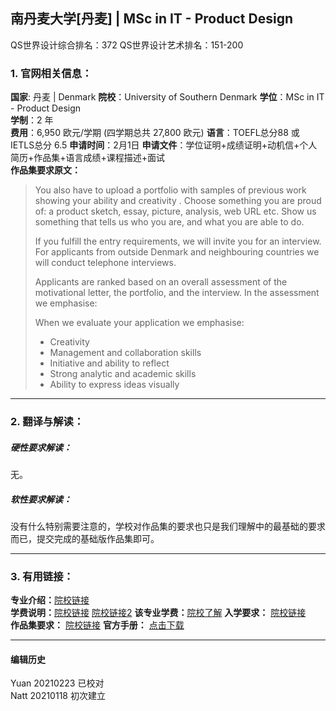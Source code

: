 ## 南丹麦大学[丹麦] | MSc in IT - Product Design

QS世界设计综合排名：372
QS世界设计艺术排名：151-200



### 1. 官网相关信息：

**国家**: 丹麦 | Denmark
**院校**：University of Southern Denmark
**学位**：MSc in IT - Product Design  
**学制**：2 年  
**费用**：6,950 欧元/学期 (四学期总共 27,800 欧元)
**语言**：TOEFL总分88 或 IETLS总分 6.5
**申请时间**：2月1日
**申请文件**：学位证明+成绩证明+动机信+个人简历+作品集+语言成绩+课程描述+面试  
**作品集要求原文：**   

> You also have to upload a portfolio with samples of previous work showing your ability and creativity . Choose something you are proud of: a product sketch, essay, picture, analysis, web URL etc. Show us something that tells us who you are, and what you are able to do.
>
>If you fulfill the entry requirements, we will invite you for an interview. For applicants from outside Denmark and neighbouring countries we will conduct telephone interviews.
>
>Applicants are ranked based on an overall assessment of the motivational letter, the portfolio, and the interview. In the assessment we emphasise:
>
>When we evaluate your application we emphasise:
>- Creativity
>- Management and collaboration skills
>- Initiative and ability to reflect
>- Strong analytic and academic skills
>- Ability to express ideas visually


---


### 2. 翻译与解读：

##### 硬性要求解读：
无。


##### 软性要求解读：
没有什么特别需要注意的，学校对作品集的要求也只是我们理解中的最基础的要求而已，提交完成的基础版作品集即可。


---


### 3. 有用链接：

**专业介绍：**[院校链接](https://www.sdu.dk/en/uddannelse/kandidat/it_produktudvikling/introduktion)  
**学费说明：**[院校链接](https://www.sdu.dk/en/uddannelse/kandidat/it_produktudvikling/pris) [院校链接2](https://www.sdu.dk/en/uddannelse/tuition)
**该专业学费：**[院校了解](https://www.sdu.dk/en/uddannelse/tuition/hum_tuition)
**入学要求：** [院校链接](https://www.sdu.dk/en/uddannelse/kandidat/it_produktudvikling/adgangskrav)  
**作品集要求：** [院校链接](https://www.sdu.dk/en/uddannelse/kandidat/it_produktudvikling/adgangskrav)
**官方手册：** [点击下载](https://www.sdu.dk/-/media/mitsdu/filer/mit_studie/kandidat/cand_it_product_design/itpd_brochure_2020_university_of_southern_denmark.pdf)


---


#### 编辑历史
Yuan 20210223 已校对  
Natt 20210118 初次建立  
